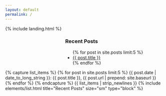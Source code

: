 ```yaml
---
layout: default
permalink: /
---
```


{% include landing.html %}

<div style="margin-left: 2in;">
  <h3>Recent Posts</h3>
  <ul>
    {% for post in site.posts limit:5 %}
      <li>
        <a href="{{ post.url | prepend: site.baseurl }}">{{ post.title }}</a>
      </li>
    {% endfor %}
  </ul>
</div>


{% capture list_items %}
{% for post in site.posts limit:5 %}
         {{ post.date | date_to_long_string }}: {{ post.title }}, {{ post.url | prepend: site.baseurl }}
{% endfor %}
{% endcapture %} 
{{ list_items | strip_newlines }}
{% include elements/list.html title="Recent Posts" size="sm" type="block" %}